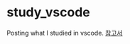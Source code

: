 # study_vscode
Posting what I studied in vscode.
 [참고서](https://books.google.co.kr/books/about/%EC%8B%A4%EB%AC%B4_%EC%98%88%EC%A0%9C%EB%A1%9C_%EB%B0%B0%EC%9A%B0%EB%8A%94_%EB%8D%B0%EC%9D%B4%ED%84%B0_%EA%B3%B5.html?id=puFUEAAAQBAJ&printsec=frontcover&source=kp_read_button&hl=ko&redir_esc=y#v=onepage&q&f=false)

